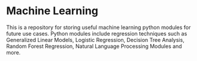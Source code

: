 # Machine Learning
This is a repository for storing useful machine learning python modules for future use cases. Python modules
include regression techniques such as Generalized Linear Models, Logistic Regression, Decision Tree Analysis, Random Forest Regression,
Natural Language Processing Modules and more.
